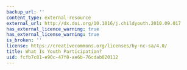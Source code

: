 ```yaml
---
backup_url: ''
content_type: external-resource
external_url: http://dx.doi.org/10.1016/j.childyouth.2010.09.017
has_external_licence_warning: true
has_external_license_warning: true
is_broken: ''
license: https://creativecommons.org/licenses/by-nc-sa/4.0/
title: What Is Youth Participation?
uid: fcfb7c81-e90c-47f8-ae6b-76cdab020112
---
```

